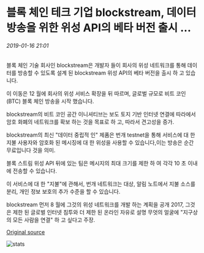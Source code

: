 # 블록 체인 테크 기업 blockstream, 데이터 방송을 위한 위성 API의 베타 버전 출시 ...

###### 2019-01-16 21:01

블록 체인 기술 회사인 blockstream은 개발자 들이 회사의 위성 네트워크를 통해 데이터를 방송할 수 있도록 설계 된 blockstream 위성 API의 베타 버전을 출시 하 고 있습니다.

이 이동은 12 월에 회사의 위성 서비스 확장을 뒤 따르며, 글로벌 규모로 비트 코인 (BTC) 블록 체인 방송을 시작 했습니다.

blockstream의 비트 코인 공간 이니셔티브는 보도 토지 기반 인터넷 연결에 따라에서 암호 화폐의 네트워크를 확보 하는 것을 목표로 하 고, 따라서 견고성을 증가.

blockstream의 최신 "데이터 중립적 인" 제품은 번개 testnet을 통해 서비스에 대 한 지불 사용자와 암호화 된 메시징에 대 한 위성을 사용할 수 있습니다,이는 방송은 순간 무료입니다 것을 의미.

블록 스트림 위성 API 뒤에 있는 팀은 메시지의 최대 크기를 제한 하 여 각각 10 초 이내에 전송할 수 있습니다.

이 서비스에 대 한 "지불"에 관해서, 번개 네트워크는 대상, 알림 노트에서 지불 소스를 분리, 개인 정보 보호의 추가 수준을 할 수 있습니다.

blockstream 먼저 8 월에 그것의 위성 네트워크를 개발 하는 계획을 공개 2017, 그것은 제한 된 글로벌 인터넷 침투와 더 제한 된 온라인 자유로 설명 무엇의 얼굴에 "지구상의 모든 사람을 연결" 하 고 싶다고 주장.

[Original source](https://cointelegraph.com/news/blockchain-tech-firm-blockstream-launches-beta-version-of-satellite-api-for-data-broadcast)

![stats](https://c.statcounter.com/11760860/0/a89fa40b/1/ "stats")